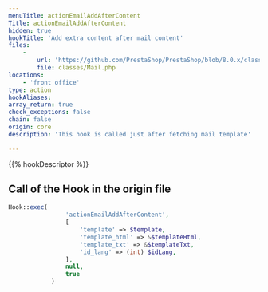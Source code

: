 ```yaml
---
menuTitle: actionEmailAddAfterContent
Title: actionEmailAddAfterContent
hidden: true
hookTitle: 'Add extra content after mail content'
files:
    -
        url: 'https://github.com/PrestaShop/PrestaShop/blob/8.0.x/classes/Mail.php'
        file: classes/Mail.php
locations:
    - 'front office'
type: action
hookAliases: 
array_return: true
check_exceptions: false
chain: false
origin: core
description: 'This hook is called just after fetching mail template'

---
```


{{% hookDescriptor %}}

## Call of the Hook in the origin file

```php
Hook::exec(
                'actionEmailAddAfterContent',
                [
                    'template' => $template,
                    'template_html' => &$templateHtml,
                    'template_txt' => &$templateTxt,
                    'id_lang' => (int) $idLang,
                ],
                null,
                true
            )
```
